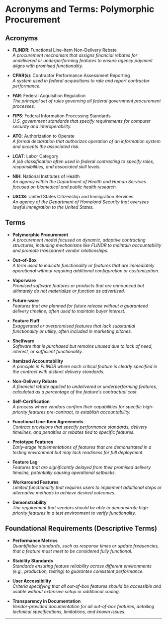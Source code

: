 # Acronyms and Terms: Polymorphic Procurement

## Acronyms

- **FLINDR**: Functional Line-Item Non-Delivery Rebate  
  *A procurement mechanism that assigns financial rebates for undelivered or underperforming features to ensure agency payment aligns with promised functionality.*

- **CPAR(s)**: Contractor Performance Assessment Reporting  
  *A system used in federal acquisitions to rate and report contractor performance.*

- **FAR**: Federal Acquisition Regulation  
  *The principal set of rules governing all federal government procurement processes.*

- **FIPS**: Federal Information Processing Standards  
  *U.S. government standards that specify requirements for computer security and interoperability.*

- **ATO**: Authorization to Operate  
  *A formal declaration that authorizes operation of an information system and accepts the associated risk.*

- **LCAT**: Labor Category  
  *A job classification often used in federal contracting to specify roles, responsibilities, and associated skill levels.*

- **NIH**: National Institutes of Health  
  *An agency within the Department of Health and Human Services focused on biomedical and public health research.*

- **USCIS**: United States Citizenship and Immigration Services  
  *An agency of the Department of Homeland Security that oversees lawful immigration to the United States.*

## Terms

- **Polymorphic Procurement**  
  *A procurement model focused on dynamic, adaptive contracting structures, including mechanisms like FLINDR to maintain accountability and promote transparent vendor relationships.*

- **Out-of-Box**  
  *A term used to indicate functionality or features that are immediately operational without requiring additional configuration or customization.*

- **Vaporware**  
  *Promised software features or products that are announced but ultimately do not materialize or function as advertised.*

- **Future-ware**  
  *Features that are planned for future release without a guaranteed delivery timeline, often used to maintain buyer interest.*

- **Feature Fluff**  
  *Exaggerated or overpromised features that lack substantial functionality or utility, often included in marketing pitches.*

- **Shelfware**  
  *Software that is purchased but remains unused due to lack of need, interest, or sufficient functionality.*

- **Itemized Accountability**  
  *A principle in FLINDR where each critical feature is clearly specified in the contract with distinct delivery standards.*

- **Non-Delivery Rebate**  
  *A financial rebate applied to undelivered or underperforming features, calculated as a percentage of the feature's contractual cost.*

- **Self-Certification**  
  *A process where vendors confirm their capabilities for specific high-priority features pre-contract, to establish accountability.*

- **Functional Line-Item Agreements**  
  *Contract provisions that specify performance standards, delivery timelines, and penalties or rebates tied to specific features.*

- **Prototype Features**  
  *Early-stage implementations of features that are demonstrated in a testing environment but may lack readiness for full deployment.*

- **Feature Lag**  
  *Features that are significantly delayed from their promised delivery timeline, potentially causing operational setbacks.*

- **Workaround Features**  
  *Limited functionality that requires users to implement additional steps or alternative methods to achieve desired outcomes.*

- **Demonstrability**  
  *The requirement that vendors should be able to demonstrate high-priority features in a test environment to verify functionality.*

## Foundational Requirements (Descriptive Terms)

- **Performance Metrics**  
  *Quantifiable standards, such as response times or update frequencies, that a feature must meet to be considered fully functional.*

- **Stability Standards**  
  *Standards ensuring feature reliability across different environments (e.g., production, testing) to guarantee consistent performance.*

- **User Accessibility**  
  *Criteria specifying that all out-of-box features should be accessible and usable without extensive setup or additional coding.*

- **Transparency in Documentation**  
  *Vendor-provided documentation for all out-of-box features, detailing technical specifications, limitations, and known issues.*

---

